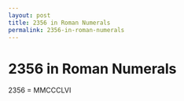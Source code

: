 ```yaml
---
layout: post
title: 2356 in Roman Numerals
permalink: 2356-in-roman-numerals
---
```


# 2356 in Roman Numerals

2356 = MMCCCLVI
